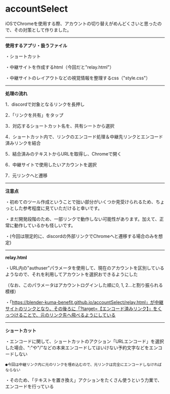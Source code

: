 # accountSelect
iOSでChromeを使用する際、アカウントの切り替えがめんどくさいと思ったので、その対策として作りました。

---

**使用するアプリ・扱うファイル**


・ショートカット

・中継サイトを作成するhtml（今回だと"relay.html"）

・中継サイトのレイアウトなどの視覚情報を整理するcss（"style.css"）

---

**処理の流れ**


1．discordで対象となるリンクを長押し

2．「リンクを共有」をタップ

3．対応するショートカット名を、共有シートから選択

4．ショートカット内で、リンクのエンコード処理＆中継先リンクとエンコード済みリンクを結合

5．結合済みのテキストからURLを取得し、Chromeで開く

6．中継サイトで使用したいアカウントを選択

7．元リンクへと遷移



---

**注意点**


・初めてのツール作成ということで拙い部分がいくつか見受けられるため、ちょっとした参考程度に見ていただけると幸いです。

・まだ開発段階のため、一部リンクで動作しない可能性があります。加えて、正常に動作しているかも怪しいです。

・(今回は限定的に、discordの外部リンクでChromeへと遷移する場合のみを想定)



---

**relay.html**


・URL内の"authuser"パラメータを使用して、現在のアカウントを区別しているようなので、それを利用してアカウントを選択おできるようにした

（なお、このパラメータはアカウントログインした順に0, 1, 2...と割り振られる模様）


・「https://blender-kuma-benefit.github.io/accountSelect/relay.html」が中継サイトのリンクとなり、その後ろに「?target=【エンコード済みリンク】」をくっつけることで、元のリンク先へ飛べるようにしている

---

**ショートカット**

・エンコードに関して、ショートカットのアクション「URLエンコード」を選択した場合、":"や"/"などの本来エンコードしてはいけない予約文字などをエンコードしない

    ●今回は中継リンク内に元のリンクを埋め込むので、元リンクは完全にエンコードしなければならない
    
・そのため、「テキストを置き換え」アクションをたくさん使うという力業で、エンコードを行っている

